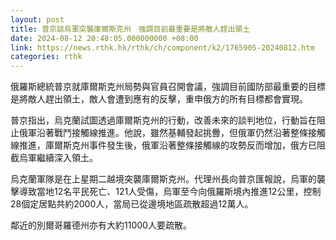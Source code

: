 ```yaml
---
layout: post
title: 普京談烏軍突襲庫爾斯克州　強調目前最重要是將敵人趕出領土
date: 2024-08-12 20:48:05.000000000 +08:00
link: https://news.rthk.hk/rthk/ch/component/k2/1765905-20240812.htm
categories: rthk
---
```


俄羅斯總統普京就庫爾斯克州局勢與官員召開會議，強調目前國防部最重要的目標是將敵人趕出領土，敵人會遭到應有的反擊，重申俄方的所有目標都會實現。

普京指出，烏克蘭試圖透過庫爾斯克州的行動，改善未來的談判地位，行動旨在阻止俄軍沿著戰鬥接觸線推進。他說，雖然基輔發起挑釁，但俄軍仍然沿著整條接觸線推進，庫爾斯克州事件發生後，俄軍沿著整條接觸線的攻勢反而增加，俄方已阻截烏軍繼續深入領土。

烏克蘭軍隊是在上星期二越境突襲庫爾斯克州。代理州長向普京匯報說，烏軍的襲擊導致當地12名平民死亡、121人受傷，烏軍至今向俄羅斯境內推進12公里，控制28個定居點共約2000人，當局已從邊境地區疏散超過12萬人。

鄰近的別爾哥羅德州亦有大約11000人要疏散。
